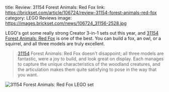 title: Review: 31154 Forest Animals: Red Fox
link: https://brickset.com/article/106724/review-31154-forest-animals-red-fox
category: LEGO Reviews
image: https://images.brickset.com/news/106724_31156-2528.jpg

LEGO's got some really strong Creator 3-in-1 sets out this year, and [31154 Forest Animals: Red Fox](https://brickset.com/sets/31154-1) is one of the best. You can build a fox, an owl, or a squirrel, and all three models are truly excellent.

>  [31154](https://brickset.com/sets/31154-1) Forest Animals: Red Fox doesn't disappoint; all three models are fantastic, were a joy to build, and look great on display. Each manages to capture the unique characteristics of the woodland creatures, and the articulation makes them quite satisfying to pose in the way that you want.

![31154 Forest Animals: Red Fox LEGO set](https://images.brickset.com/news/106724_31156-2528.jpg)
